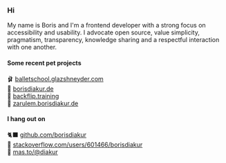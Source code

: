 ### Hi

My name is Boris and I'm a frontend developer with a strong focus on accessibility and usability. I advocate open source, value simplicity, pragmatism, transparency, knowledge sharing and a respectful interaction with one another.

#### Some recent pet projects
🩰 [balletschool.glazshneyder.com](https://balletschool.glazshneyder.com/en/)<br>
👋 [borisdiakur.de](https://borisdiakur.de)<br>
🔄 [backflip.training](https://backflip.training)<br>
🚗 [zarulem.borisdiakur.de](https://zarulem.borisdiakur.de)<br>

#### I hang out on
🐈‍⬛ [github.com/borisdiakur](https://github.com/borisdiakur)<br>
🥞 [stackoverflow.com/users/601466/borisdiakur](https://stackoverflow.com/users/601466/borisdiakur)<br>
🦣 [mas.to/@diakur](https://mas.to/@diakur)
